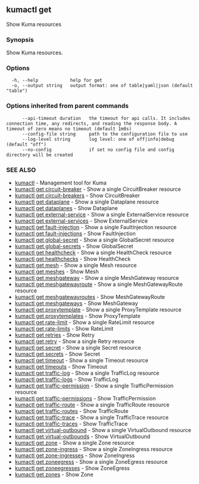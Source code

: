 ---
---
## kumactl get

Show Kuma resources

### Synopsis

Show Kuma resources.

### Options

```
  -h, --help            help for get
  -o, --output string   output format: one of table|yaml|json (default "table")
```

### Options inherited from parent commands

```
      --api-timeout duration   the timeout for api calls. It includes connection time, any redirects, and reading the response body. A timeout of zero means no timeout (default 1m0s)
      --config-file string     path to the configuration file to use
      --log-level string       log level: one of off|info|debug (default "off")
      --no-config              if set no config file and config directory will be created
```

### SEE ALSO

* [kumactl](kumactl)	 - Management tool for Kuma
* [kumactl get circuit-breaker](kumactl_get_circuit-breaker)	 - Show a single CircuitBreaker resource
* [kumactl get circuit-breakers](kumactl_get_circuit-breakers)	 - Show CircuitBreaker
* [kumactl get dataplane](kumactl_get_dataplane)	 - Show a single Dataplane resource
* [kumactl get dataplanes](kumactl_get_dataplanes)	 - Show Dataplane
* [kumactl get external-service](kumactl_get_external-service)	 - Show a single ExternalService resource
* [kumactl get external-services](kumactl_get_external-services)	 - Show ExternalService
* [kumactl get fault-injection](kumactl_get_fault-injection)	 - Show a single FaultInjection resource
* [kumactl get fault-injections](kumactl_get_fault-injections)	 - Show FaultInjection
* [kumactl get global-secret](kumactl_get_global-secret)	 - Show a single GlobalSecret resource
* [kumactl get global-secrets](kumactl_get_global-secrets)	 - Show GlobalSecret
* [kumactl get healthcheck](kumactl_get_healthcheck)	 - Show a single HealthCheck resource
* [kumactl get healthchecks](kumactl_get_healthchecks)	 - Show HealthCheck
* [kumactl get mesh](kumactl_get_mesh)	 - Show a single Mesh resource
* [kumactl get meshes](kumactl_get_meshes)	 - Show Mesh
* [kumactl get meshgateway](kumactl_get_meshgateway)	 - Show a single MeshGateway resource
* [kumactl get meshgatewayroute](kumactl_get_meshgatewayroute)	 - Show a single MeshGatewayRoute resource
* [kumactl get meshgatewayroutes](kumactl_get_meshgatewayroutes)	 - Show MeshGatewayRoute
* [kumactl get meshgateways](kumactl_get_meshgateways)	 - Show MeshGateway
* [kumactl get proxytemplate](kumactl_get_proxytemplate)	 - Show a single ProxyTemplate resource
* [kumactl get proxytemplates](kumactl_get_proxytemplates)	 - Show ProxyTemplate
* [kumactl get rate-limit](kumactl_get_rate-limit)	 - Show a single RateLimit resource
* [kumactl get rate-limits](kumactl_get_rate-limits)	 - Show RateLimit
* [kumactl get retries](kumactl_get_retries)	 - Show Retry
* [kumactl get retry](kumactl_get_retry)	 - Show a single Retry resource
* [kumactl get secret](kumactl_get_secret)	 - Show a single Secret resource
* [kumactl get secrets](kumactl_get_secrets)	 - Show Secret
* [kumactl get timeout](kumactl_get_timeout)	 - Show a single Timeout resource
* [kumactl get timeouts](kumactl_get_timeouts)	 - Show Timeout
* [kumactl get traffic-log](kumactl_get_traffic-log)	 - Show a single TrafficLog resource
* [kumactl get traffic-logs](kumactl_get_traffic-logs)	 - Show TrafficLog
* [kumactl get traffic-permission](kumactl_get_traffic-permission)	 - Show a single TrafficPermission resource
* [kumactl get traffic-permissions](kumactl_get_traffic-permissions)	 - Show TrafficPermission
* [kumactl get traffic-route](kumactl_get_traffic-route)	 - Show a single TrafficRoute resource
* [kumactl get traffic-routes](kumactl_get_traffic-routes)	 - Show TrafficRoute
* [kumactl get traffic-trace](kumactl_get_traffic-trace)	 - Show a single TrafficTrace resource
* [kumactl get traffic-traces](kumactl_get_traffic-traces)	 - Show TrafficTrace
* [kumactl get virtual-outbound](kumactl_get_virtual-outbound)	 - Show a single VirtualOutbound resource
* [kumactl get virtual-outbounds](kumactl_get_virtual-outbounds)	 - Show VirtualOutbound
* [kumactl get zone](kumactl_get_zone)	 - Show a single Zone resource
* [kumactl get zone-ingress](kumactl_get_zone-ingress)	 - Show a single ZoneIngress resource
* [kumactl get zone-ingresses](kumactl_get_zone-ingresses)	 - Show ZoneIngress
* [kumactl get zoneegress](kumactl_get_zoneegress)	 - Show a single ZoneEgress resource
* [kumactl get zoneegresses](kumactl_get_zoneegresses)	 - Show ZoneEgress
* [kumactl get zones](kumactl_get_zones)	 - Show Zone

